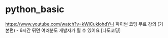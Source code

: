 # python_basic


https://www.youtube.com/watch?v=kWiCuklohdY나
파이썬 코딩 무료 강의 (기본편) - 6시간 뒤면 여러분도 개발자가 될 수 있어요 [나도코딩]

